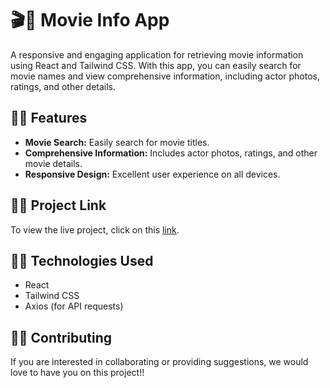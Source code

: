 # 🎬🍿 Movie Info App  

A responsive and engaging application for retrieving movie information using React and Tailwind CSS. With this app, you can easily search for movie names and view comprehensive information, including actor photos, ratings, and other details.  


## 🍿🌟 Features  

- **Movie Search:** Easily search for movie titles.  
- **Comprehensive Information:** Includes actor photos, ratings, and other movie details.  
- **Responsive Design:** Excellent user experience on all devices.  


## 🔗🍿 Project Link  

To view the live project, click on this [link](https://popcorn-six-orcin.vercel.app/).  


## 🍿📄 Technologies Used  

- React  
- Tailwind CSS  
- Axios (for API requests)  


## 👥🍿 Contributing  

If you are interested in collaborating or providing suggestions, we would love to have you on this project!!
